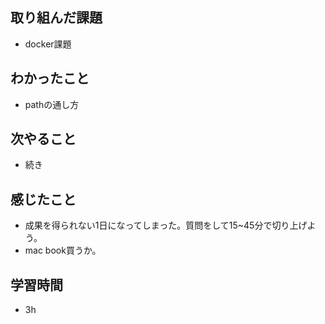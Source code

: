 ## 取り組んだ課題
- docker課題 

## わかったこと
- pathの通し方

## 次やること
- 続き

## 感じたこと
- 成果を得られない1日になってしまった。質問をして15~45分で切り上げよう。
- mac book買うか。

## 学習時間
- 3h
